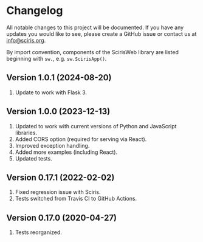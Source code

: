 # Changelog

All notable changes to this project will be documented. If you have any updates you would like to see, please create a GitHub issue or contact us at info@sciris.org.

By import convention, components of the ScirisWeb library are listed beginning with `sw.`, e.g. `sw.ScirisApp()`.

## Version 1.0.1 (2024-08-20)
1. Update to work with Flask 3.

## Version 1.0.0 (2023-12-13)
1. Updated to work with current versions of Python and JavaScript libraries.
2. Added CORS option (required for serving via React).
3. Improved exception handling.
4. Added more examples (including React).
5. Updated tests.

## Version 0.17.1 (2022-02-02)
1. Fixed regression issue with Sciris.
2. Tests switched from Travis CI to GitHub Actions.

## Version 0.17.0 (2020-04-27)
1. Tests reorganized.